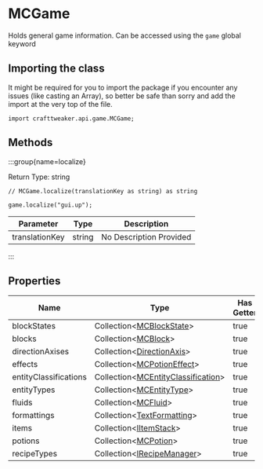 # MCGame

Holds general game information.
 Can be accessed using the `game` global keyword

## Importing the class

It might be required for you to import the package if you encounter any issues (like casting an Array), so better be safe than sorry and add the import at the very top of the file.
```zenscript
import crafttweaker.api.game.MCGame;
```


## Methods

:::group{name=localize}



Return Type: string

```zenscript
// MCGame.localize(translationKey as string) as string

game.localize("gui.up");
```

| Parameter | Type | Description |
|-----------|------|-------------|
| translationKey | string | No Description Provided |


:::


## Properties

| Name | Type | Has Getter | Has Setter |
|------|------|------------|------------|
| blockStates | Collection&lt;[MCBlockState](/vanilla/api/blocks/MCBlockState)&gt; | true | false |
| blocks | Collection&lt;[MCBlock](/vanilla/api/blocks/MCBlock)&gt; | true | false |
| directionAxises | Collection&lt;[DirectionAxis](/vanilla/api/util/DirectionAxis)&gt; | true | false |
| effects | Collection&lt;[MCPotionEffect](/vanilla/api/potions/MCPotionEffect)&gt; | true | false |
| entityClassifications | Collection&lt;[MCEntityClassification](/vanilla/api/entity/MCEntityClassification)&gt; | true | false |
| entityTypes | Collection&lt;[MCEntityType](/vanilla/api/entities/MCEntityType)&gt; | true | false |
| fluids | Collection&lt;[MCFluid](/vanilla/api/fluid/MCFluid)&gt; | true | false |
| formattings | Collection&lt;[TextFormatting](/vanilla/api/util/text/TextFormatting)&gt; | true | false |
| items | Collection&lt;[IItemStack](/vanilla/api/items/IItemStack)&gt; | true | false |
| potions | Collection&lt;[MCPotion](/vanilla/api/potions/MCPotion)&gt; | true | false |
| recipeTypes | Collection&lt;[IRecipeManager](/vanilla/api/managers/IRecipeManager)&gt; | true | false |

